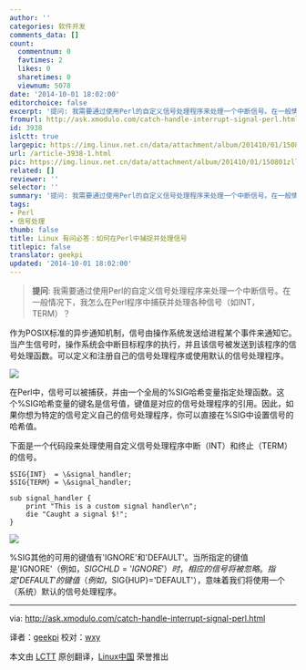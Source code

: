 ```yaml
---
author: ''
categories: 软件开发
comments_data: []
count:
  commentnum: 0
  favtimes: 2
  likes: 0
  sharetimes: 0
  viewnum: 5078
date: '2014-10-01 18:02:00'
editorchoice: false
excerpt: '提问: 我需要通过使用Perl的自定义信号处理程序来处理一个中断信号。在一般情况下，我怎么在Perl程序中捕获并处理各种信号（如INT，TERM）？  作为POSIX标准的异步通知机制，信号由操作系统发送给进程某个事件来通知它。当产生信号时，操作系统会中断目标程序的执行，并且该信号被发送到该程序的信号处理函数。可以定义和注册自己的信号处理程序或使用默认的信号处理程序。  在Perl中，信号可以被捕获，并由一个全局的%SIG哈希变量指定处理函数。这个%SIG哈希变量的键名是信号值，键值是对应的信号处理程序的引用。因此，如果你想为特定的'
fromurl: http://ask.xmodulo.com/catch-handle-interrupt-signal-perl.html
id: 3938
islctt: true
largepic: https://img.linux.net.cn/data/attachment/album/201410/01/150801zll88nklqii08100.gif
url: /article-3938-1.html
pic: https://img.linux.net.cn/data/attachment/album/201410/01/150801zll88nklqii08100.gif.thumb.jpg
related: []
reviewer: ''
selector: ''
summary: '提问: 我需要通过使用Perl的自定义信号处理程序来处理一个中断信号。在一般情况下，我怎么在Perl程序中捕获并处理各种信号（如INT，TERM）？  作为POSIX标准的异步通知机制，信号由操作系统发送给进程某个事件来通知它。当产生信号时，操作系统会中断目标程序的执行，并且该信号被发送到该程序的信号处理函数。可以定义和注册自己的信号处理程序或使用默认的信号处理程序。  在Perl中，信号可以被捕获，并由一个全局的%SIG哈希变量指定处理函数。这个%SIG哈希变量的键名是信号值，键值是对应的信号处理程序的引用。因此，如果你想为特定的'
tags:
- Perl
- 信号处理
thumb: false
title: Linux 有问必答：如何在Perl中捕捉并处理信号
titlepic: false
translator: geekpi
updated: '2014-10-01 18:02:00'
---
```



> 
> **提问**: 我需要通过使用Perl的自定义信号处理程序来处理一个中断信号。在一般情况下，我怎么在Perl程序中捕获并处理各种信号（如INT，TERM）？
> 
> 
> 


作为POSIX标准的异步通知机制，信号由操作系统发送给进程某个事件来通知它。当产生信号时，操作系统会中断目标程序的执行，并且该信号被发送到该程序的信号处理函数。可以定义和注册自己的信号处理程序或使用默认的信号处理程序。


![](/data/attachment/album/201410/01/150801zll88nklqii08100.gif)


在Perl中，信号可以被捕获，并由一个全局的%SIG哈希变量指定处理函数。这个%SIG哈希变量的键名是信号值，键值是对应的信号处理程序的引用。因此，如果你想为特定的信号定义自己的信号处理程序，你可以直接在%SIG中设置信号的哈希值。


下面是一个代码段来处理使用自定义信号处理程序中断（INT）和终止（TERM）的信号。



```
$SIG{INT}  = \&signal_handler;
$SIG{TERM} = \&signal_handler;

sub signal_handler {
    print "This is a custom signal handler\n";
    die "Caught a signal $!";
}

```

![](/data/attachment/album/201410/01/150825b2gahxg71ahwau7a.jpg)


%SIG其他的可用的键值有'IGNORE'和'DEFAULT'。当所指定的键值是'IGNORE'（例如，$SIG{CHLD}='IGNORE'）时，相应的信号将被忽略。指定'DEFAULT'的键值（例如，$SIG{HUP}='DEFAULT'），意味着我们将使用一个（系统）默认的信号处理程序。




---


via: <http://ask.xmodulo.com/catch-handle-interrupt-signal-perl.html>


译者：[geekpi](https://github.com/geekpi) 校对：[wxy](https://github.com/wxy)


本文由 [LCTT](https://github.com/LCTT/TranslateProject) 原创翻译，[Linux中国](http://linux.cn/) 荣誉推出